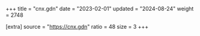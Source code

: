 +++
title = "cnx.gdn"
date = "2023-02-01"
updated = "2024-08-24"
weight = 2748

[extra]
source = "https://cnx.gdn"
ratio = 48
size = 3
+++

